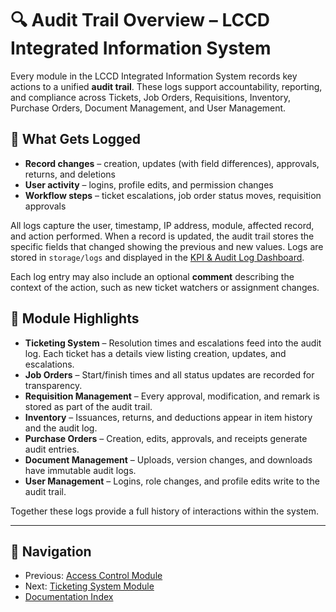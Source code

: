 # 🔍 Audit Trail Overview – LCCD Integrated Information System

Every module in the LCCD Integrated Information System records key actions to a unified **audit trail**. These logs support accountability, reporting, and compliance across Tickets, Job Orders, Requisitions, Inventory, Purchase Orders, Document Management, and User Management.

## 📑 What Gets Logged
- **Record changes** – creation, updates (with field differences), approvals, returns, and deletions
- **User activity** – logins, profile edits, and permission changes
- **Workflow steps** – ticket escalations, job order status moves, requisition approvals

All logs capture the user, timestamp, IP address, module, affected record, and action performed. When a record is updated, the audit trail stores the specific fields that changed showing the previous and new values. Logs are stored in `storage/logs` and displayed in the [KPI & Audit Log Dashboard](kpi-audit-log-dashboard.md).

Each log entry may also include an optional **comment** describing the context of the action, such as new ticket watchers or assignment changes.

## 🧩 Module Highlights
- **Ticketing System** – Resolution times and escalations feed into the audit log. Each ticket has a details view listing creation, updates, and escalations.
- **Job Orders** – Start/finish times and all status updates are recorded for transparency.
- **Requisition Management** – Every approval, modification, and remark is stored as part of the audit trail.
- **Inventory** – Issuances, returns, and deductions appear in item history and the audit log.
- **Purchase Orders** – Creation, edits, approvals, and receipts generate audit entries.
- **Document Management** – Uploads, version changes, and downloads have immutable audit logs.
- **User Management** – Logins, role changes, and profile edits write to the audit trail.

Together these logs provide a full history of interactions within the system.

---

## 🚀 Navigation
- Previous: [Access Control Module](Access_Control_Module.md)
- Next: [Ticketing System Module](Ticketing_System_Module.md)
- [Documentation Index](README.md)
